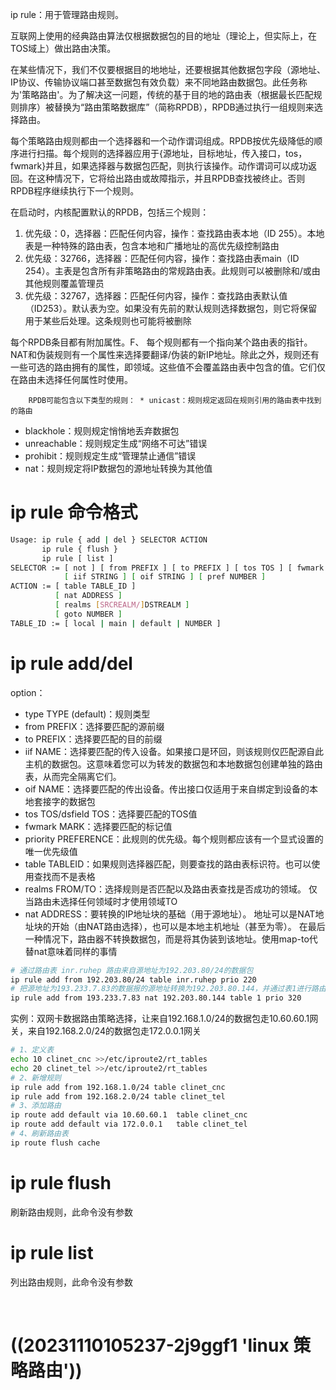 

ip rule：用于管理路由规则。

互联网上使用的经典路由算法仅根据数据包的目的地址（理论上，但实际上，在TOS域上）做出路由决策。

在某些情况下，我们不仅要根据目的地地址，还要根据其他数据包字段（源地址、IP协议、传输协议端口甚至数据包有效负载）来不同地路由数据包。此任务称为'策略路由'。为了解决这一问题，传统的基于目的地的路由表（根据最长匹配规则排序）被替换为“路由策略数据库”（简称RPDB），RPDB通过执行一组规则来选择路由。

每个策略路由规则都由一个选择器和一个动作谓词组成。RPDB按优先级降低的顺序进行扫描。每个规则的选择器应用于{源地址，目标地址，传入接口，tos，fwmark}并且，如果选择器与数据包匹配，则执行该操作。动作谓词可以成功返回。在这种情况下，它将给出路由或故障指示，并且RPDB查找被终止。否则RPDB程序继续执行下一个规则。

在启动时，内核配置默认的RPDB，包括三个规则：

1. 优先级：0，选择器：匹配任何内容，操作：查找路由表本地（ID 255）。本地表是一种特殊的路由表，包含本地和广播地址的高优先级控制路由
2. 优先级：32766，选择器：匹配任何内容，操作：查找路由表main（ID 254）。主表是包含所有非策略路由的常规路由表。此规则可以被删除和/或由其他规则覆盖管理员
3. 优先级：32767，选择器：匹配任何内容，操作：查找路由表默认值（ID253）。默认表为空。如果没有先前的默认规则选择数据包，则它将保留用于某些后处理。这条规则也可能将被删除

每个RPDB条目都有附加属性。F、 每个规则都有一个指向某个路由表的指针。NAT和伪装规则有一个属性来选择要翻译/伪装的新IP地址。除此之外，规则还有一些可选的路由拥有的属性，即领域。这些值不会覆盖路由表中包含的值。它们仅在路由未选择任何属性时使用。

        RPDB可能包含以下类型的规则： * unicast：规则规定返回在规则引用的路由表中找到的路由

- blackhole：规则规定悄悄地丢弃数据包
- unreachable：规则规定生成“网络不可达”错误
- prohibit：规则规定生成“管理禁止通信”错误
- nat：规则规定将IP数据包的源地址转换为其他值

# **ip rule 命令格式**

```bash
Usage: ip rule { add | del } SELECTOR ACTION
       ip rule { flush }
       ip rule [ list ]
SELECTOR := [ not ] [ from PREFIX ] [ to PREFIX ] [ tos TOS ] [ fwmark FWMARK[/MASK] ]
            [ iif STRING ] [ oif STRING ] [ pref NUMBER ]
ACTION := [ table TABLE_ID ]
          [ nat ADDRESS ]
          [ realms [SRCREALM/]DSTREALM ]
          [ goto NUMBER ]
TABLE_ID := [ local | main | default | NUMBER ]

```

# **ip rule add/del**

option：

- type TYPE (default)：规则类型
- from PREFIX：选择要匹配的源前缀
- to PREFIX：选择要匹配的目的前缀
- iif NAME：选择要匹配的传入设备。如果接口是环回，则该规则仅匹配源自此主机的数据包。这意味着您可以为转发的数据包和本地数据包创建单独的路由表，从而完全隔离它们。
- oif NAME：选择要匹配的传出设备。传出接口仅适用于来自绑定到设备的本地套接字的数据包
- tos TOS/dsfield TOS：选择要匹配的TOS值
- fwmark MARK：选择要匹配的标记值
- priority PREFERENCE：此规则的优先级。每个规则都应该有一个显式设置的唯一优先级值
- table TABLEID：如果规则选择器匹配，则要查找的路由表标识符。也可以使用查找而不是表格
- realms FROM/TO：选择规则是否匹配以及路由表查找是否成功的领域。 仅当路由未选择任何领域时才使用领域TO
- nat ADDRESS：要转换的IP地址块的基础（用于源地址）。 地址可以是NAT地址块的开始（由NAT路由选择），也可以是本地主机地址（甚至为零）。 在最后一种情况下，路由器不转换数据包，而是将其伪装到该地址。使用map-to代替nat意味着同样的事情

```bash
# 通过路由表 inr.ruhep 路由来自源地址为192.203.80/24的数据包
ip rule add from 192.203.80/24 table inr.ruhep prio 220
# 把源地址为193.233.7.83的数据报的源地址转换为192.203.80.144，并通过表1进行路由
ip rule add from 193.233.7.83 nat 192.203.80.144 table 1 prio 320
```

实例：双网卡数据路由策略选择，让来自192.168.1.0/24的数据包走10.60.60.1网关，来自192.168.2.0/24的数据包走172.0.0.1网关

```bash
# 1、定义表
echo 10 clinet_cnc >>/etc/iproute2/rt_tables
echo 20 clinet_tel >>/etc/iproute2/rt_tables   
# 2、新增规则
ip rule add from 192.168.1.0/24 table clinet_cnc
ip rule add from 192.168.2.0/24 table clinet_tel
# 3、添加路由
ip route add default via 10.60.60.1  table clinet_cnc
ip route add default via 172.0.0.1   table clinet_tel
# 4、刷新路由表
ip route flush cache
```

# **ip rule flush**

刷新路由规则，此命令没有参数

# **ip rule list**

列出路由规则，此命令没有参数

‍

# ((20231110105237-2j9ggf1 'linux 策略路由'))

‍
